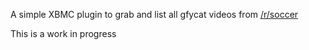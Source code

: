 A simple XBMC plugin to grab and list all gfycat videos from [/r/soccer](http://www.reddit.com/r/soccer/)

This is a work in progress
